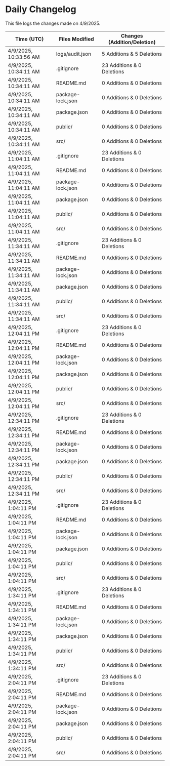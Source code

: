 # Daily Changelog

This file logs the changes made on 4/9/2025.

| Time (UTC)             | Files Modified                    | Changes (Addition/Deletion) |
|------------------------|-----------------------------------|-----------------------------|
| 4/9/2025, 10:33:56 AM | logs/audit.json | 5 Additions & 5 Deletions |
| 4/9/2025, 10:34:11 AM | .gitignore | 23 Additions & 0 Deletions|
| 4/9/2025, 10:34:11 AM | README.md | 0 Additions & 0 Deletions|
| 4/9/2025, 10:34:11 AM | package-lock.json | 0 Additions & 0 Deletions|
| 4/9/2025, 10:34:11 AM | package.json | 0 Additions & 0 Deletions|
| 4/9/2025, 10:34:11 AM | public/ | 0 Additions & 0 Deletions|
| 4/9/2025, 10:34:11 AM | src/ | 0 Additions & 0 Deletions|
| 4/9/2025, 11:04:11 AM | .gitignore | 23 Additions & 0 Deletions|
| 4/9/2025, 11:04:11 AM | README.md | 0 Additions & 0 Deletions|
| 4/9/2025, 11:04:11 AM | package-lock.json | 0 Additions & 0 Deletions|
| 4/9/2025, 11:04:11 AM | package.json | 0 Additions & 0 Deletions|
| 4/9/2025, 11:04:11 AM | public/ | 0 Additions & 0 Deletions|
| 4/9/2025, 11:04:11 AM | src/ | 0 Additions & 0 Deletions|
| 4/9/2025, 11:34:11 AM | .gitignore | 23 Additions & 0 Deletions|
| 4/9/2025, 11:34:11 AM | README.md | 0 Additions & 0 Deletions|
| 4/9/2025, 11:34:11 AM | package-lock.json | 0 Additions & 0 Deletions|
| 4/9/2025, 11:34:11 AM | package.json | 0 Additions & 0 Deletions|
| 4/9/2025, 11:34:11 AM | public/ | 0 Additions & 0 Deletions|
| 4/9/2025, 11:34:11 AM | src/ | 0 Additions & 0 Deletions|
| 4/9/2025, 12:04:11 PM | .gitignore | 23 Additions & 0 Deletions|
| 4/9/2025, 12:04:11 PM | README.md | 0 Additions & 0 Deletions|
| 4/9/2025, 12:04:11 PM | package-lock.json | 0 Additions & 0 Deletions|
| 4/9/2025, 12:04:11 PM | package.json | 0 Additions & 0 Deletions|
| 4/9/2025, 12:04:11 PM | public/ | 0 Additions & 0 Deletions|
| 4/9/2025, 12:04:11 PM | src/ | 0 Additions & 0 Deletions|
| 4/9/2025, 12:34:11 PM | .gitignore | 23 Additions & 0 Deletions|
| 4/9/2025, 12:34:11 PM | README.md | 0 Additions & 0 Deletions|
| 4/9/2025, 12:34:11 PM | package-lock.json | 0 Additions & 0 Deletions|
| 4/9/2025, 12:34:11 PM | package.json | 0 Additions & 0 Deletions|
| 4/9/2025, 12:34:11 PM | public/ | 0 Additions & 0 Deletions|
| 4/9/2025, 12:34:11 PM | src/ | 0 Additions & 0 Deletions|
| 4/9/2025, 1:04:11 PM | .gitignore | 23 Additions & 0 Deletions|
| 4/9/2025, 1:04:11 PM | README.md | 0 Additions & 0 Deletions|
| 4/9/2025, 1:04:11 PM | package-lock.json | 0 Additions & 0 Deletions|
| 4/9/2025, 1:04:11 PM | package.json | 0 Additions & 0 Deletions|
| 4/9/2025, 1:04:11 PM | public/ | 0 Additions & 0 Deletions|
| 4/9/2025, 1:04:11 PM | src/ | 0 Additions & 0 Deletions|
| 4/9/2025, 1:34:11 PM | .gitignore | 23 Additions & 0 Deletions|
| 4/9/2025, 1:34:11 PM | README.md | 0 Additions & 0 Deletions|
| 4/9/2025, 1:34:11 PM | package-lock.json | 0 Additions & 0 Deletions|
| 4/9/2025, 1:34:11 PM | package.json | 0 Additions & 0 Deletions|
| 4/9/2025, 1:34:11 PM | public/ | 0 Additions & 0 Deletions|
| 4/9/2025, 1:34:11 PM | src/ | 0 Additions & 0 Deletions|
| 4/9/2025, 2:04:11 PM | .gitignore | 23 Additions & 0 Deletions|
| 4/9/2025, 2:04:11 PM | README.md | 0 Additions & 0 Deletions|
| 4/9/2025, 2:04:11 PM | package-lock.json | 0 Additions & 0 Deletions|
| 4/9/2025, 2:04:11 PM | package.json | 0 Additions & 0 Deletions|
| 4/9/2025, 2:04:11 PM | public/ | 0 Additions & 0 Deletions|
| 4/9/2025, 2:04:11 PM | src/ | 0 Additions & 0 Deletions|
